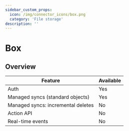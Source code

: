 ```yaml
---
sidebar_custom_props:
  icon: /img/connector_icons/box.png
  category: 'File storage'
description: ''
---
```


# Box

## Overview

| Feature                            | Available |
| ---------------------------------- | --------- |
| Auth                               | Yes       |
| Managed syncs (standard objects)   | Yes       |
| Managed syncs: incremental deletes | No        |
| Action API                         | No        |
| Real-time events                   | No        |
